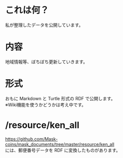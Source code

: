 # これは何？
私が整理したデータを公開しています。

# 内容
地域情報等、ぼちぼち更新していきます。

# 形式
おもに Markdown と Turtle 形式の RDF で公開します。  
※Wiki機能を使うかどうかは考え中です。

# /resource/ken_all
https://github.com/Mask-coins/mask_documents/tree/master/resource/ken_all  
には、郵便番号データを RDF に変換したものがあります。


